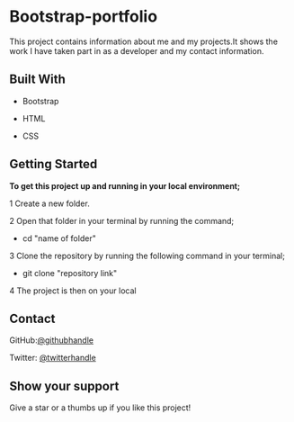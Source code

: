 # Bootstrap-portfolio

This project contains information about me and my projects.It shows the work I have taken part in as a developer and my contact information.

## Built With

* Bootstrap

* HTML

* CSS

## Getting Started

**To get this project up and running in your local environment;**

1 Create a new folder.

2 Open that folder in your terminal by running the command;

* cd "name of folder"

3 Clone the repository by running the following command in your terminal;

* git clone "repository link"

4 The project is then on your local

## Contact

GitHub:[@githubhandle](https://github.com/kemigabocatherine)

Twitter: [@twitterhandle](https://twitter.com/catherinek205)

## Show your support

Give a star or a thumbs up if you like this project!
